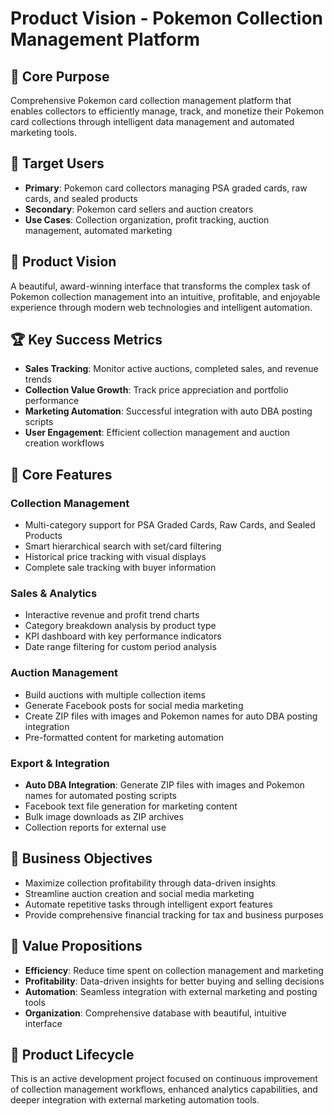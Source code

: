 # Product Vision - Pokemon Collection Management Platform

## 🎯 Core Purpose

Comprehensive Pokemon card collection management platform that enables collectors to efficiently manage, track, and
monetize their Pokemon card collections through intelligent data management and automated marketing tools.

## 👥 Target Users

- **Primary**: Pokemon card collectors managing PSA graded cards, raw cards, and sealed products
- **Secondary**: Pokemon card sellers and auction creators
- **Use Cases**: Collection organization, profit tracking, auction management, automated marketing

## 🎨 Product Vision

A beautiful, award-winning interface that transforms the complex task of Pokemon collection management into an
intuitive, profitable, and enjoyable experience through modern web technologies and intelligent automation.

## 🏆 Key Success Metrics

- **Sales Tracking**: Monitor active auctions, completed sales, and revenue trends
- **Collection Value Growth**: Track price appreciation and portfolio performance
- **Marketing Automation**: Successful integration with auto DBA posting scripts
- **User Engagement**: Efficient collection management and auction creation workflows

## 🚀 Core Features

### Collection Management

- Multi-category support for PSA Graded Cards, Raw Cards, and Sealed Products
- Smart hierarchical search with set/card filtering
- Historical price tracking with visual displays
- Complete sale tracking with buyer information

### Sales & Analytics

- Interactive revenue and profit trend charts
- Category breakdown analysis by product type
- KPI dashboard with key performance indicators
- Date range filtering for custom period analysis

### Auction Management

- Build auctions with multiple collection items
- Generate Facebook posts for social media marketing
- Create ZIP files with images and Pokemon names for auto DBA posting integration
- Pre-formatted content for marketing automation

### Export & Integration

- **Auto DBA Integration**: Generate ZIP files with images and Pokemon names for automated posting scripts
- Facebook text file generation for marketing content
- Bulk image downloads as ZIP archives
- Collection reports for external use

## 💼 Business Objectives

- Maximize collection profitability through data-driven insights
- Streamline auction creation and social media marketing
- Automate repetitive tasks through intelligent export features
- Provide comprehensive financial tracking for tax and business purposes

## 🎯 Value Propositions

- **Efficiency**: Reduce time spent on collection management and marketing
- **Profitability**: Data-driven insights for better buying and selling decisions
- **Automation**: Seamless integration with external marketing and posting tools
- **Organization**: Comprehensive database with beautiful, intuitive interface

## 🔄 Product Lifecycle

This is an active development project focused on continuous improvement of collection management workflows, enhanced
analytics capabilities, and deeper integration with external marketing automation tools.
